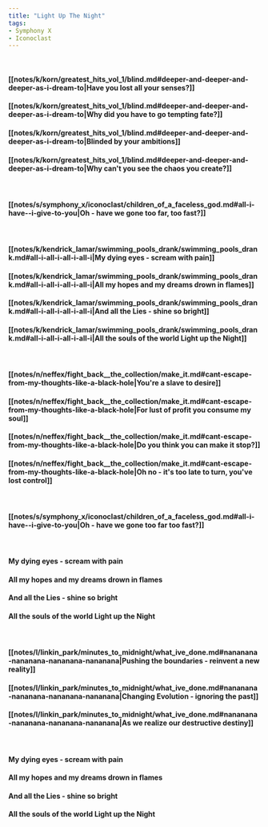 ```yaml
---
title: "Light Up The Night"
tags:
- Symphony X
- Iconoclast
---
```

&nbsp;
#### [[notes/k/korn/greatest_hits_vol_1/blind.md#deeper-and-deeper-and-deeper-as-i-dream-to|Have you lost all your senses?]]
#### [[notes/k/korn/greatest_hits_vol_1/blind.md#deeper-and-deeper-and-deeper-as-i-dream-to|Why did you have to go tempting fate?]]
#### [[notes/k/korn/greatest_hits_vol_1/blind.md#deeper-and-deeper-and-deeper-as-i-dream-to|Blinded by your ambitions]]
#### [[notes/k/korn/greatest_hits_vol_1/blind.md#deeper-and-deeper-and-deeper-as-i-dream-to|Why can't you see the chaos you create?]]
&nbsp;
#### [[notes/s/symphony_x/iconoclast/children_of_a_faceless_god.md#all-i-have--i-give-to-you|Oh - have we gone too far, too fast?]]
&nbsp;
#### [[notes/k/kendrick_lamar/swimming_pools_drank/swimming_pools_drank.md#all-i-all-i-all-i-all-i|My dying eyes - scream with pain]]
#### [[notes/k/kendrick_lamar/swimming_pools_drank/swimming_pools_drank.md#all-i-all-i-all-i-all-i|All my hopes and my dreams drown in flames]]
#### [[notes/k/kendrick_lamar/swimming_pools_drank/swimming_pools_drank.md#all-i-all-i-all-i-all-i|And all the Lies - shine so bright]]
#### [[notes/k/kendrick_lamar/swimming_pools_drank/swimming_pools_drank.md#all-i-all-i-all-i-all-i|All the souls of the world Light up the Night]]
&nbsp;
#### [[notes/n/neffex/fight_back__the_collection/make_it.md#cant-escape-from-my-thoughts-like-a-black-hole|You're a slave to desire]]
#### [[notes/n/neffex/fight_back__the_collection/make_it.md#cant-escape-from-my-thoughts-like-a-black-hole|For lust of profit you consume my soul]]
#### [[notes/n/neffex/fight_back__the_collection/make_it.md#cant-escape-from-my-thoughts-like-a-black-hole|Do you think you can make it stop?]]
#### [[notes/n/neffex/fight_back__the_collection/make_it.md#cant-escape-from-my-thoughts-like-a-black-hole|Oh no - it's too late to turn, you've lost control]]
&nbsp;
#### [[notes/s/symphony_x/iconoclast/children_of_a_faceless_god.md#all-i-have--i-give-to-you|Oh - have we gone too far too fast?]]
&nbsp;
#### My dying eyes - scream with pain
#### All my hopes and my dreams drown in flames
#### And all the Lies - shine so bright
#### All the souls of the world Light up the Night
&nbsp;
#### [[notes/l/linkin_park/minutes_to_midnight/what_ive_done.md#nananana-nananana-nananana-nananana|Pushing the boundaries - reinvent a new reality]]
#### [[notes/l/linkin_park/minutes_to_midnight/what_ive_done.md#nananana-nananana-nananana-nananana|Changing Evolution - ignoring the past]]
#### [[notes/l/linkin_park/minutes_to_midnight/what_ive_done.md#nananana-nananana-nananana-nananana|As we realize our destructive destiny]]
&nbsp;
#### My dying eyes - scream with pain
#### All my hopes and my dreams drown in flames
#### And all the Lies - shine so bright
#### All the souls of the world Light up the Night

